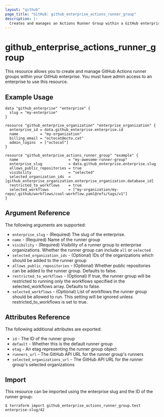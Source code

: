 ```yaml
---
layout: "github"
page_title: "GitHub: github_enterprise_actions_runner_group"
description: |-
  Creates and manages an Actions Runner Group within a GitHub enterprise.
---
```


# github_enterprise_actions_runner_group

This resource allows you to create and manage GitHub Actions runner groups within your GitHub enterprise.
You must have admin access to an enterprise to use this resource.

## Example Usage

```hcl
data "github_enterprise" "enterprise" {
  slug = "my-enterprise"
}

resource "github_enterprise_organization" "enterprise_organization" {
  enterprise_id = data.github_enterprise.enterprise.id
  name          = "my-organization"
  billing_email = "octocat@octo.cat"
  admin_logins  = ["octocat"]
}

resource "github_enterprise_actions_runner_group" "example" {
  name                       = "my-awesome-runner-group"
  enterprise_slug            = data.github_enterprise.enterprise.slug
  allows_public_repositories = true
  visibility                 = "selected"
  selected_organization_ids  = [github_enterprise_organization.enterprise_organization.database_id]
  restricted_to_workflows    = true
  selected_workflows         = ["my-organization/my-repo/.github/workflows/cool-workflow.yaml@refs/tags/v1"]
}
```

## Argument Reference

The following arguments are supported:
* `enterprise_slug`            - (Required) The slug of the enterprise.
* `name`                       - (Required) Name of the runner group
* `visibility`                 - (Required) Visibility of a runner group to enterprise organizations. Whether the runner group can include `all` or `selected`
* `selected_organization_ids`  - (Optional) IDs of the organizations which should be added to the runner group
* `allows_public_repositories` - (Optional) Whether public repositories can be added to the runner group. Defaults to false.
* `restricted_to_workflows`    - (Optional) If true, the runner group will be restricted to running only the workflows specified in the selected_workflows array. Defaults to false.
* `selected_workflows`         - (Optional) List of workflows the runner group should be allowed to run. This setting will be ignored unless restricted_to_workflows is set to true.

## Attributes Reference

The following additional attributes are exported:

* `id`                         - The ID of the runner group
* `default`                    - Whether this is the default runner group
* `etag`                       - An etag representing the runner group object
* `runners_url`                - The GitHub API URL for the runner group's runners
* `selected_organizations_url` - The GitHub API URL for the runner group's selected organizations

## Import

This resource can be imported using the enterprise slug and the ID of the runner group:

```
$ terraform import github_enterprise_actions_runner_group.test enterprise-slug/42
```
